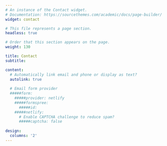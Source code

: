 ```yaml
---
# An instance of the Contact widget.
# Documentation: https://sourcethemes.com/academic/docs/page-builder/
widget: contact

# This file represents a page section.
headless: true

# Order that this section appears on the page.
weight: 130

title: Contact
subtitle:

content:
  # Automatically link email and phone or display as text?
  autolink: true
  
  # Email form provider
  #####form:
    #####provider: netlify
    #####formspree:
      #####id:
    #####netlify:
      # Enable CAPTCHA challenge to reduce spam?
      #####captcha: false
  
design:
  columns: '2'
---
```

